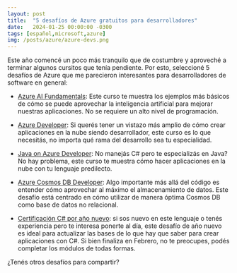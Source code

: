```yaml
---
layout: post
title:  "5 desafíos de Azure gratuitos para desarrolladores"
date:   2024-01-25 00:00:00 -0300
tags: [español,microsoft,azure]
img: /posts/azure/azure-devs.png
---
```


Este año comencé un poco más tranquilo que de costumbre y aproveché a terminar algunos cursitos que tenía pendiente. Por esto, seleccioné 5 desafíos de Azure que me parecieron interesantes para desarrolladores de software en general:

* [Azure AI Fundamentals](https://learn.microsoft.com/en-us/training/challenges?id=8E1F62A7-99E3-48E4-9EC9-1FFFB99EE9AF&WT.mc_id=AZ-MVP-5003354): Este curso te muestra los ejemplos más básicos de cómo se puede aprovechar la inteligencia artificial para mejorar nuestras aplicaciones. No se requiere un alto nivel de programación.

* [Azure Developer](https://learn.microsoft.com/en-us/training/challenges?id=4B2F91E9-04C5-4A1C-8F67-443ADEFD0806&WT.mc_id=AZ-MVP-5003354): Si querés tener un vistazo más amplio de cómo crear aplicaciones en la nube siendo desarrollador, este curso es lo que necesitás, no importa qué rama del desarrollo sea tu especialidad.

* [Java on Azure Developer](https://learn.microsoft.com/en-us/training/challenges?id=169a2977-dccc-4e6c-9990-1dde71b456b8&WT.mc_id=AZ-MVP-5003354): No manejás C# pero te especializás en Java? No hay problema, este curso te muestra cómo hacer aplicaciones en la nube con tu lenguaje predilecto.

* [Azure Cosmos DB Developer](https://learn.microsoft.com/en-us/training/challenges?id=d6c6d844-1da1-470f-9157-ee9471c6b55d&WT.mc_id=AZ-MVP-5003354): Algo importante más allá del código es entender cómo aprovechar al máximo el almacenamiento de datos. Este desafío está centrado en cómo utilizar de manera óptima Cosmos DB como base de datos no relacional.

* [Certificación C# por año nuevo](https://learn.microsoft.com/en-us/training/challenges?id=76615901-392C-413E-B7A2-0A015F52F44E&WT.mc_id=AZ-MVP-5003354): si sos nuevo en este lenguaje o tenés experiencia pero te interesa ponerte al día, este desafío de año nuevo es ideal para actualizar las bases de lo que hay que saber para crear aplicaciones con C#. Si bien finaliza en Febrero, no te preocupes, podés completar los módulos de todas formas.

¿Tenés otros desafíos para compartir?

